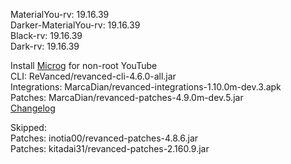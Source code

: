 MaterialYou-rv: 19.16.39  
Darker-MaterialYou-rv: 19.16.39  
Black-rv: 19.16.39  
Dark-rv: 19.16.39  

Install [Microg](https://github.com/ReVanced/GmsCore/releases) for non-root YouTube  
CLI: ReVanced/revanced-cli-4.6.0-all.jar  
Integrations: MarcaDian/revanced-integrations-1.10.0m-dev.3.apk  
Patches: MarcaDian/revanced-patches-4.9.0m-dev.5.jar  
[Changelog](https://github.com/MarcaDian/revanced-patches/releases/tag/v4.9.0m-dev.5)  

Skipped:  
Patches: inotia00/revanced-patches-4.8.6.jar  
Patches: kitadai31/revanced-patches-2.160.9.jar    
